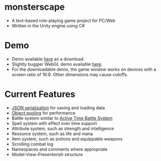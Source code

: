 # monsterscape #
* A text-based role-playing game project for PC/Web
* Written in the Unity engine using C#

# Demo #
* Demo available [here](https://drive.google.com/open?id=0B5E_IBqde8fLdGpmdUYyYmNzNHc) as a download.
* Slightly buggier WebGL demo available [here](https://mothgarden.itch.io/monsterscape).
* For the downloadable demo, the game window works on devices with a screen ratio of 16:9. Other dimensions may cause cutoffs.

# Current Features #
* [JSON serialization](https://docs.unity3d.com/Manual/JSONSerialization.html) for saving and loading data
* [Object pooling](https://unity3d.com/learn/tutorials/topics/scripting/object-pooling) for performance
* Battle system similar to [Active Time Battle System](https://en.wikipedia.org/wiki/Turns,_rounds_and_time-keeping_systems_in_games#Active_Time_Battle)
* Spell system with effect over time support
* Attribute system, such as strength and intelligence
* Resource system, such as life and mana
* Item system, such as potions and equippable weapons
* Scrolling combat log
* Namespaces and comments where appropriate
* Model-View-Presenterish structure
